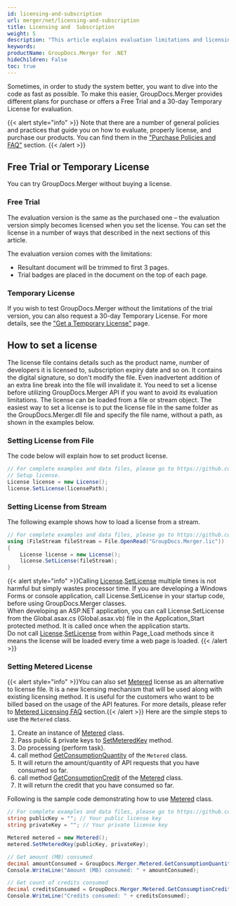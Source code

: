 ```yaml
---
id: licensing-and-subscription
url: merger/net/licensing-and-subscription
title: Licensing and  Subscription
weight: 5
description: "This article explains evaluation limitations and licensing of GroupDocs.Merger for .NET"
keywords: 
productName: GroupDocs.Merger for .NET
hideChildren: False
toc: true
---
```


Sometimes, in order to study the system better, you want to dive into the code as fast as possible. To make this easier, GroupDocs.Merger provides different plans for purchase or offers a Free Trial and a 30-day Temporary License for evaluation.

{{< alert style="info" >}}
Note that there are a number of general policies and practices that guide you on how to evaluate, properly license, and purchase our products. You can find them in the ["Purchase Policies and FAQ"](https://purchase.groupdocs.com/policies) section.
{{< /alert >}}

## Free Trial or Temporary License

You can try GroupDocs.Merger without buying a license.

### Free Trial

The evaluation version is the same as the purchased one – the evaluation version simply becomes licensed when you set the license. You can set the license in a number of ways that described in the next sections of this article.

The evaluation version comes with the limitations:

- Resultant document will be trimmed to first 3 pages.
- Trial badges are placed in the document on the top of each page.

### Temporary License

If you wish to test GroupDocs.Merger without the limitations of the trial version, you can also request a 30-day Temporary License. For more details, see the ["Get a Temporary License"](https://purchase.groupdocs.com/temporary-license) page.

## How to set a license

The license file contains details such as the product name, number of developers it is licensed to, subscription expiry date and so on. It contains the digital signature, so don't modify the file. Even inadvertent addition of an extra line break into the file will invalidate it. You need to set a license before utilizing GroupDocs.Merger API if you want to avoid its evaluation limitations.
The license can be loaded from a file or stream object. The easiest way to set a license is to put the license file in the same folder as the GroupDocs.Merger.dll file and specify the file name, without a path, as shown in the examples below.

### Setting License from File

The code below will explain how to set product license.

```csharp
// For complete examples and data files, please go to https://github.com/groupdocs-merger/GroupDocs.Merger-for-.NET
// Setup license.
License license = new License();
license.SetLicense(licensePath);
```

### Setting License from Stream

The following example shows how to load a license from a stream.

```csharp
// For complete examples and data files, please go to https://github.com/groupdocs-merger/GroupDocs.Merger-for-.NET
using (FileStream fileStream = File.OpenRead("GroupDocs.Merger.lic"))
{
    License license = new License();
    license.SetLicense(fileStream);
}
```

{{< alert style="info" >}}Calling [License](https://apireference.groupdocs.com/net/merger/groupdocs.merger/license).[SetLicense](https://apireference.groupdocs.com/net/merger/groupdocs.merger/license/methods/setlicense) multiple times is not harmful but simply wastes processor time. If you are developing a Windows Forms or console application, call License.SetLicense in your startup code, before using GroupDocs.Merger classes.  
When developing an ASP.NET application, you can call License.SetLicense from the Global.asax.cs (Global.asax.vb) file in the Application\_Start protected method. It is called once when the application starts.  
Do not call [License](https://apireference.groupdocs.com/net/merger/groupdocs.merger/license).[SetLicense](https://apireference.groupdocs.com/net/merger/groupdocs.merger/license/methods/setlicense) from within Page\_Load methods since it means the license will be loaded every time a web page is loaded.
{{< /alert >}}

### Setting Metered License

{{< alert style="info" >}}You can also set [Metered](https://apireference.groupdocs.com/net/merger/groupdocs.merger/metered) license as an alternative to license file. It is a new licensing mechanism that will be used along with existing licensing method. It is useful for the customers who want to be billed based on the usage of the API features. For more details, please refer to [Metered Licensing FAQ](https://purchase.groupdocs.com/faqs/licensing/metered) section.{{< /alert >}}
Here are the simple steps to use the `Metered` class.

1. Create an instance of [Metered](https://apireference.groupdocs.com/net/merger/groupdocs.merger/metered) class.
2. Pass public & private keys to [SetMeteredKey](https://apireference.groupdocs.com/net/merger/groupdocs.merger/metered/methods/setmeteredkey) method.
3. Do processing (perform task).
4. call method [GetConsumptionQuantity](https://apireference.groupdocs.com/net/merger/groupdocs.merger/metered/methods/getconsumptionquantity) of the `Metered` class.
5. It will return the amount/quantity of API requests that you have consumed so far.
6. call method [GetConsumptionCredit](https://apireference.groupdocs.com/net/merger/groupdocs.merger/metered/methods/getconsumptioncredit) of the [Metered](https://apireference.groupdocs.com/net/merger/groupdocs.merger/metered) class.
7. It will return the credit that you have consumed so far.

Following is the sample code demonstrating how to use [Metered](https://apireference.groupdocs.com/net/merger/groupdocs.merger/metered) class.

```csharp
// For complete examples and data files, please go to https://github.com/groupdocs-merger/GroupDocs.Merger-for-.NET
string publicKey = ""; // Your public license key
string privateKey = ""; // Your private license key

Metered metered = new Metered();
metered.SetMeteredKey(publicKey, privateKey);

// Get amount (MB) consumed
decimal amountConsumed = GroupDocs.Merger.Metered.GetConsumptionQuantity();
Console.WriteLine("Amount (MB) consumed: " + amountConsumed);

// Get count of credits consumed
decimal creditsConsumed = GroupDocs.Merger.Metered.GetConsumptionCredit();
Console.WriteLine("Credits consumed: " + creditsConsumed);
```
